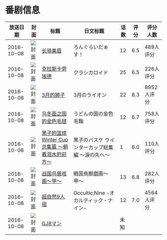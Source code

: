 # 番剧信息

|放送日期|封面|标题|日文标题|话数|评分|评分人数|
|---|---|---|---|---|---|---|
|2016-10-08|![封面](https://lain.bgm.tv/pic/cover/c/97/9c/131800_o0P24.jpg)|[长骑美眉](https://bangumi.tv/subject/131800)|ろんぐらいだぁす！|12|6.5|489人评分|
|2016-10-08|![封面](https://lain.bgm.tv/pic/cover/c/8c/3c/139137_8HJOf.jpg)|[克拉斯卡劳埃德](https://bangumi.tv/subject/139137)|クラシカロイド|25|6.5|226人评分|
|2016-10-08|![封面](https://lain.bgm.tv/pic/cover/c/a7/86/147068_60GJJ.jpg)|[3月的狮子](https://bangumi.tv/subject/147068)|3月のライオン|22|8.3|8952人评分|
|2016-10-08|![封面](https://lain.bgm.tv/pic/cover/c/57/c6/168417_xSxkd.jpg)|[乌冬面之国的金色毛毬](https://bangumi.tv/subject/168417)|うどんの国の金色毛鞠|12|6.7|758人评分|
|2016-10-08|![封面](https://lain.bgm.tv/pic/cover/c/54/ad/171121_RzD83.jpg)|[黑子的篮球 Winter Cup总集篇 ～朝着泪水的前方～](https://bangumi.tv/subject/171121)|黒子のバスケ ウインターカップ総集編 ～淚の先へ～|1|6.0|110人评分|
|2016-10-08|![封面](https://lain.bgm.tv/pic/cover/c/04/85/189545_6mwNR.jpg)|[战国鸟兽戏画～甲～](https://bangumi.tv/subject/189545)|戦国鳥獣戯画〜甲〜|13|6.8|282人评分|
|2016-10-08|![封面](https://lain.bgm.tv/pic/cover/c/23/21/174544_wMupg.jpg)|[超自然9人组](https://bangumi.tv/subject/203861)|Occultic;Nine -オカルティック・ナイン-|12|7.0|4564人评分|
|2016-10-08|![封面](https://lain.bgm.tv/pic/cover/c/ee/72/238355_06x39.jpg)|[GJ8マン](https://bangumi.tv/subject/238355)||未知|||

